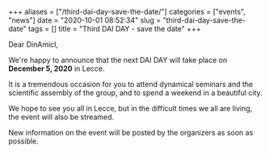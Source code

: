 +++
aliases = ["/third-dai-day-save-the-date/"]
categories = ["events", "news"]
date = "2020-10-01 08:52:34"
slug = "third-dai-day-save-the-date"
tags = []
title = "Third DAI DAY - save the date"
+++

Dear DinAmicI,

We're happy to announce that the next DAI DAY will take place on
**December 5, 2020** in Lecce.

It is a tremendous occasion for you to attend dynamical seminars and the
scientific assembly of the group, and to spend a weekend in a beautiful
city.

We hope to see you all in Lecce, but in the difficult times we all are
living, the event will also be streamed.

New information on the event will be posted by the organizers as soon as
possible.
